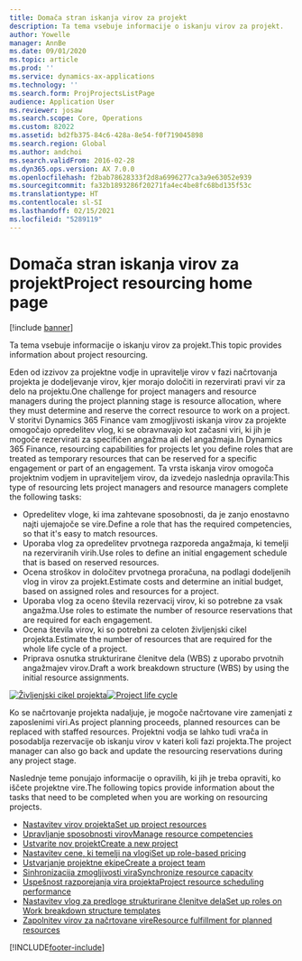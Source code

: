```yaml
---
title: Domača stran iskanja virov za projekt
description: Ta tema vsebuje informacije o iskanju virov za projekt.
author: Yowelle
manager: AnnBe
ms.date: 09/01/2020
ms.topic: article
ms.prod: ''
ms.service: dynamics-ax-applications
ms.technology: ''
ms.search.form: ProjProjectsListPage
audience: Application User
ms.reviewer: josaw
ms.search.scope: Core, Operations
ms.custom: 82022
ms.assetid: bd2fb375-84c6-428a-8e54-f0f719045898
ms.search.region: Global
ms.author: andchoi
ms.search.validFrom: 2016-02-28
ms.dyn365.ops.version: AX 7.0.0
ms.openlocfilehash: f2bab78628333f2d8a6996277ca3a9e63052e939
ms.sourcegitcommit: fa32b1893286f20271fa4ec4be8fc68bd135f53c
ms.translationtype: HT
ms.contentlocale: sl-SI
ms.lasthandoff: 02/15/2021
ms.locfileid: "5289119"
---
```

# <a name="project-resourcing-home-page"></a><span data-ttu-id="b05e6-103">Domača stran iskanja virov za projekt</span><span class="sxs-lookup"><span data-stu-id="b05e6-103">Project resourcing home page</span></span>

[!include [banner](../includes/banner.md)]

<span data-ttu-id="b05e6-104">Ta tema vsebuje informacije o iskanju virov za projekt.</span><span class="sxs-lookup"><span data-stu-id="b05e6-104">This topic provides information about project resourcing.</span></span>

<span data-ttu-id="b05e6-105">Eden od izzivov za projektne vodje in upravitelje virov v fazi načrtovanja projekta je dodeljevanje virov, kjer morajo določiti in rezervirati pravi vir za delo na projektu.</span><span class="sxs-lookup"><span data-stu-id="b05e6-105">One challenge for project managers and resource managers during the project planning stage is resource allocation, where they must determine and reserve the correct resource to work on a project.</span></span> <span data-ttu-id="b05e6-106">V storitvi Dynamics 365 Finance vam zmogljivosti iskanja virov za projekte omogočajo opredelitev vlog, ki se obravnavajo kot začasni viri, ki jih je mogoče rezervirati za specifičen angažma ali del angažmaja.</span><span class="sxs-lookup"><span data-stu-id="b05e6-106">In Dynamics 365 Finance, resourcing capabilities for projects let you define roles that are treated as temporary resources that can be reserved for a specific engagement or part of an engagement.</span></span> <span data-ttu-id="b05e6-107">Ta vrsta iskanja virov omogoča projektnim vodjem in upraviteljem virov, da izvedejo naslednja opravila:</span><span class="sxs-lookup"><span data-stu-id="b05e6-107">This type of resourcing lets project managers and resource managers complete the following tasks:</span></span>

- <span data-ttu-id="b05e6-108">Opredelitev vloge, ki ima zahtevane sposobnosti, da je zanjo enostavno najti ujemajoče se vire.</span><span class="sxs-lookup"><span data-stu-id="b05e6-108">Define a role that has the required competencies, so that it's easy to match resources.</span></span>
- <span data-ttu-id="b05e6-109">Uporaba vlog za opredelitev prvotnega razporeda angažmaja, ki temelji na rezerviranih virih.</span><span class="sxs-lookup"><span data-stu-id="b05e6-109">Use roles to define an initial engagement schedule that is based on reserved resources.</span></span>
- <span data-ttu-id="b05e6-110">Ocena stroškov in določitev prvotnega proračuna, na podlagi dodeljenih vlog in virov za projekt.</span><span class="sxs-lookup"><span data-stu-id="b05e6-110">Estimate costs and determine an initial budget, based on assigned roles and resources for a project.</span></span>
- <span data-ttu-id="b05e6-111">Uporaba vlog za oceno števila rezervacij virov, ki so potrebne za vsak angažma.</span><span class="sxs-lookup"><span data-stu-id="b05e6-111">Use roles to estimate the number of resource reservations that are required for each engagement.</span></span>
- <span data-ttu-id="b05e6-112">Ocena števila virov, ki so potrebni za celoten življenjski cikel projekta.</span><span class="sxs-lookup"><span data-stu-id="b05e6-112">Estimate the number of resources that are required for the whole life cycle of a project.</span></span>
- <span data-ttu-id="b05e6-113">Priprava osnutka strukturirane členitve dela (WBS) z uporabo prvotnih angažmajev virov.</span><span class="sxs-lookup"><span data-stu-id="b05e6-113">Draft a work breakdown structure (WBS) by using the initial resource assignments.</span></span>

<span data-ttu-id="b05e6-114">[![Življenjski cikel projekta](./media/projectresourcing02-1024x812.jpg)](./media/projectresourcing02.jpg)</span><span class="sxs-lookup"><span data-stu-id="b05e6-114">[![Project life cycle](./media/projectresourcing02-1024x812.jpg)](./media/projectresourcing02.jpg)</span></span>

<span data-ttu-id="b05e6-115">Ko se načrtovanje projekta nadaljuje, je mogoče načrtovane vire zamenjati z zaposlenimi viri.</span><span class="sxs-lookup"><span data-stu-id="b05e6-115">As project planning proceeds, planned resources can be replaced with staffed resources.</span></span> <span data-ttu-id="b05e6-116">Projektni vodja se lahko tudi vrača in posodablja rezervacije ob iskanju virov v kateri koli fazi projekta.</span><span class="sxs-lookup"><span data-stu-id="b05e6-116">The project manager can also go back and update the resourcing reservations during any project stage.</span></span>

<span data-ttu-id="b05e6-117">Naslednje teme ponujajo informacije o opravilih, ki jih je treba opraviti, ko iščete projektne vire.</span><span class="sxs-lookup"><span data-stu-id="b05e6-117">The following topics provide information about the tasks that need to be completed when you are working on resourcing projects.</span></span>

- [<span data-ttu-id="b05e6-118">Nastavitev virov projekta</span><span class="sxs-lookup"><span data-stu-id="b05e6-118">Set up project resources</span></span>](set-up-project-resources.md)
- [<span data-ttu-id="b05e6-119">Upravljanje sposobnosti virov</span><span class="sxs-lookup"><span data-stu-id="b05e6-119">Manage resource competencies</span></span>](manage-resource-competencies.md)
- [<span data-ttu-id="b05e6-120">Ustvarite nov projekt</span><span class="sxs-lookup"><span data-stu-id="b05e6-120">Create a new project</span></span>](create-new-project.md)
- [<span data-ttu-id="b05e6-121">Nastavitev cene, ki temelji na vlogi</span><span class="sxs-lookup"><span data-stu-id="b05e6-121">Set up role-based pricing</span></span>](set-up-role-based-pricing.md)
- [<span data-ttu-id="b05e6-122">Ustvarjanje projektne ekipe</span><span class="sxs-lookup"><span data-stu-id="b05e6-122">Create a project team</span></span>](create-project-team.md)
- [<span data-ttu-id="b05e6-123">Sinhronizacija zmogljivosti vira</span><span class="sxs-lookup"><span data-stu-id="b05e6-123">Synchronize resource capacity</span></span>](synchronize-resource-capacity.md)
- [<span data-ttu-id="b05e6-124">Uspešnost razporejanja vira projekta</span><span class="sxs-lookup"><span data-stu-id="b05e6-124">Project resource scheduling performance</span></span>](project-scheduling-performance.md)
- [<span data-ttu-id="b05e6-125">Nastavitev vlog za predloge strukturirane členitve dela</span><span class="sxs-lookup"><span data-stu-id="b05e6-125">Set up roles on Work breakdown structure templates</span></span>](set-up-roles-wbs-template.md)
- [<span data-ttu-id="b05e6-126">Zapolnitev virov za načrtovane vire</span><span class="sxs-lookup"><span data-stu-id="b05e6-126">Resource fulfillment for planned resources</span></span>](resource-fulfillment-planned-resources.md)


[!INCLUDE[footer-include](../includes/footer-banner.md)]